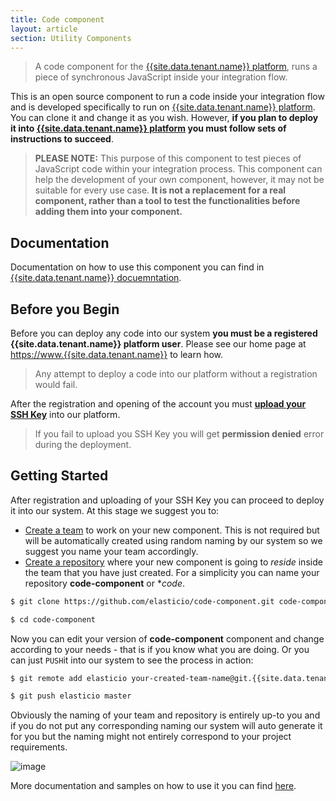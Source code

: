 ```yaml
---
title: Code component
layout: article
section: Utility Components
---
```


> A code component for the [{{site.data.tenant.name}} platform](https://www.{{site.data.tenant.name}} "{{site.data.tenant.name}} platform"), runs a piece of synchronous JavaScript inside your integration flow.

This is an open source component to run a code inside your integration flow and is developed specifically to run on [{{site.data.tenant.name}} platform](https://www.{{site.data.tenant.name}}). You can clone it and change it as you wish. However, **if you plan to deploy it into [{{site.data.tenant.name}} platform](https://www.{{site.data.tenant.name}}) you must follow sets of instructions to succeed**.

> **PLEASE NOTE:** This purpose of this component to test pieces of JavaScript code within your integration process. This component can help the development of your own component, however, it may not be suitable for every use case. **It is not a replacement for a real component, rather than a tool to test the functionalities before adding them into your component.**

## Documentation

Documentation on how to use this component you can find in [{{site.data.tenant.name}} docuemntation](http://go2.{{site.data.tenant.name}}/code-component).

## Before you Begin

Before you can deploy any code into our system **you must be a registered {{site.data.tenant.name}} platform user**. Please see our home page at [https://www.{{site.data.tenant.name}}](https://www.{{site.data.tenant.name}}) to learn how.

> Any attempt to deploy a code into our platform without a registration would fail.

After the registration and opening of the account you must **[upload your SSH Key](http://go2.{{site.data.tenant.name}}/manage-ssh-keys)** into our platform.

> If you fail to upload you SSH Key you will get **permission denied** error during the deployment.

## Getting Started

After registration and uploading of your SSH Key you can proceed to deploy it into our system. At this stage we suggest you to:
* [Create a team](http://go2.{{site.data.tenant.name}}/manage-teams) to work on your new component. This is not required but will be automatically created using random naming by our system so we suggest you name your team accordingly.
* [Create a repository](http://go2.{{site.data.tenant.name}}/manage-repositories) where your new component is going to *reside* inside the team that you have just created. For a simplicity you can name your repository **code-component** or **code*.

```bash
$ git clone https://github.com/elasticio/code-component.git code-component

$ cd code-component
```
Now you can edit your version of **code-component** component and change according to your needs - that is if you know what you are doing. Or you can just ``PUSH``it into our system to see the process in action:

```bash
$ git remote add elasticio your-created-team-name@git.{{site.data.tenant.name}}:code-component.git

$ git push elasticio master
```
Obviously the naming of your team and repository is entirely up-to you and if you do not put any corresponding naming our system will auto generate it for you but the naming might not entirely correspond to your project requirements.

![image](https://cloud.githubusercontent.com/assets/56208/14851075/c4cf0702-0c7d-11e6-818a-035b8ad6f25c.png)

More documentation and samples on how to use it you can find [here](http://go2.{{site.data.tenant.name}}/code-component).
